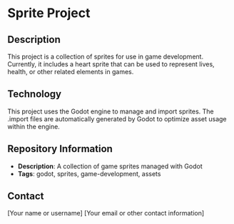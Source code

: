 # Sprite Project

## Description
This project is a collection of sprites for use in game development. Currently, it includes a heart sprite that can be used to represent lives, health, or other related elements in games.

## Technology
This project uses the Godot engine to manage and import sprites. The .import files are automatically generated by Godot to optimize asset usage within the engine.

## Repository Information
- **Description**: A collection of game sprites managed with Godot
- **Tags**: godot, sprites, game-development, assets

## Contact
[Your name or username]
[Your email or other contact information]